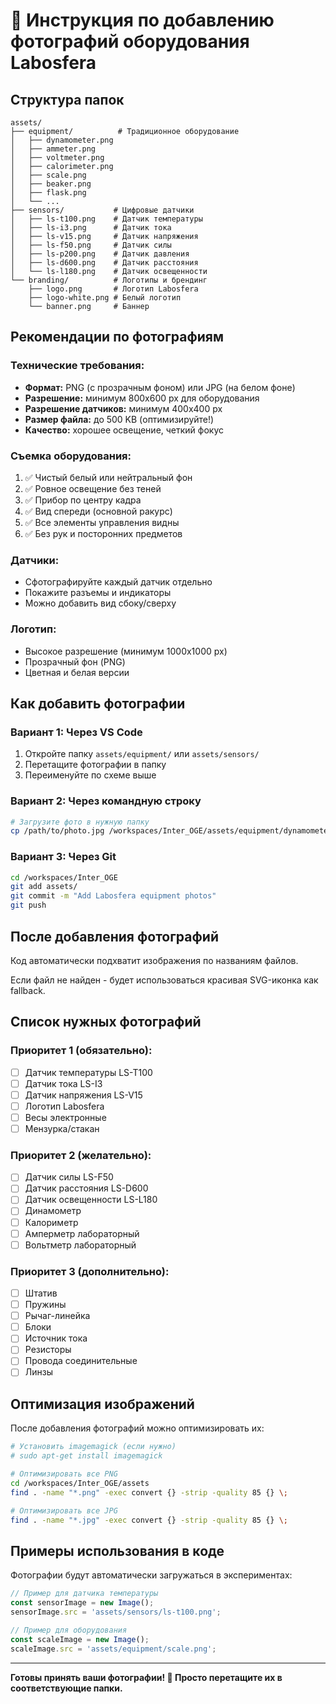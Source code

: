 # 📸 Инструкция по добавлению фотографий оборудования Labosfera

## Структура папок

```
assets/
├── equipment/          # Традиционное оборудование
│   ├── dynamometer.png
│   ├── ammeter.png
│   ├── voltmeter.png
│   ├── calorimeter.png
│   ├── scale.png
│   ├── beaker.png
│   ├── flask.png
│   └── ...
├── sensors/           # Цифровые датчики
│   ├── ls-t100.png    # Датчик температуры
│   ├── ls-i3.png      # Датчик тока
│   ├── ls-v15.png     # Датчик напряжения
│   ├── ls-f50.png     # Датчик силы
│   ├── ls-p200.png    # Датчик давления
│   ├── ls-d600.png    # Датчик расстояния
│   └── ls-l180.png    # Датчик освещенности
└── branding/          # Логотипы и брендинг
    ├── logo.png       # Логотип Labosfera
    ├── logo-white.png # Белый логотип
    └── banner.png     # Баннер
```

## Рекомендации по фотографиям

### Технические требования:
- **Формат:** PNG (с прозрачным фоном) или JPG (на белом фоне)
- **Разрешение:** минимум 800x600 px для оборудования
- **Разрешение датчиков:** минимум 400x400 px
- **Размер файла:** до 500 KB (оптимизируйте!)
- **Качество:** хорошее освещение, четкий фокус

### Съемка оборудования:
1. ✅ Чистый белый или нейтральный фон
2. ✅ Ровное освещение без теней
3. ✅ Прибор по центру кадра
4. ✅ Вид спереди (основной ракурс)
5. ✅ Все элементы управления видны
6. ✅ Без рук и посторонних предметов

### Датчики:
- Сфотографируйте каждый датчик отдельно
- Покажите разъемы и индикаторы
- Можно добавить вид сбоку/сверху

### Логотип:
- Высокое разрешение (минимум 1000x1000 px)
- Прозрачный фон (PNG)
- Цветная и белая версии

## Как добавить фотографии

### Вариант 1: Через VS Code
1. Откройте папку `assets/equipment/` или `assets/sensors/`
2. Перетащите фотографии в папку
3. Переименуйте по схеме выше

### Вариант 2: Через командную строку
```bash
# Загрузите фото в нужную папку
cp /path/to/photo.jpg /workspaces/Inter_OGE/assets/equipment/dynamometer.jpg
```

### Вариант 3: Через Git
```bash
cd /workspaces/Inter_OGE
git add assets/
git commit -m "Add Labosfera equipment photos"
git push
```

## После добавления фотографий

Код автоматически подхватит изображения по названиям файлов. 

Если файл не найден - будет использоваться красивая SVG-иконка как fallback.

## Список нужных фотографий

### Приоритет 1 (обязательно):
- [ ] Датчик температуры LS-T100
- [ ] Датчик тока LS-I3
- [ ] Датчик напряжения LS-V15
- [ ] Логотип Labosfera
- [ ] Весы электронные
- [ ] Мензурка/стакан

### Приоритет 2 (желательно):
- [ ] Датчик силы LS-F50
- [ ] Датчик расстояния LS-D600
- [ ] Датчик освещенности LS-L180
- [ ] Динамометр
- [ ] Калориметр
- [ ] Амперметр лабораторный
- [ ] Вольтметр лабораторный

### Приоритет 3 (дополнительно):
- [ ] Штатив
- [ ] Пружины
- [ ] Рычаг-линейка
- [ ] Блоки
- [ ] Источник тока
- [ ] Резисторы
- [ ] Провода соединительные
- [ ] Линзы

## Оптимизация изображений

После добавления фотографий можно оптимизировать их:

```bash
# Установить imagemagick (если нужно)
# sudo apt-get install imagemagick

# Оптимизировать все PNG
cd /workspaces/Inter_OGE/assets
find . -name "*.png" -exec convert {} -strip -quality 85 {} \;

# Оптимизировать все JPG
find . -name "*.jpg" -exec convert {} -strip -quality 85 {} \;
```

## Примеры использования в коде

Фотографии будут автоматически загружаться в экспериментах:

```javascript
// Пример для датчика температуры
const sensorImage = new Image();
sensorImage.src = 'assets/sensors/ls-t100.png';

// Пример для оборудования
const scaleImage = new Image();
scaleImage.src = 'assets/equipment/scale.png';
```

---

**Готовы принять ваши фотографии! 📸 Просто перетащите их в соответствующие папки.**
